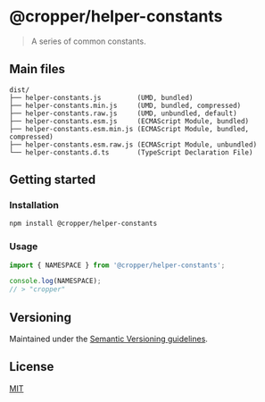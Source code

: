 # @cropper/helper-constants

> A series of common constants.

## Main files

```text
dist/
├── helper-constants.js         (UMD, bundled)
├── helper-constants.min.js     (UMD, bundled, compressed)
├── helper-constants.raw.js     (UMD, unbundled, default)
├── helper-constants.esm.js     (ECMAScript Module, bundled)
├── helper-constants.esm.min.js (ECMAScript Module, bundled, compressed)
├── helper-constants.esm.raw.js (ECMAScript Module, unbundled)
└── helper-constants.d.ts       (TypeScript Declaration File)
```

## Getting started

### Installation

```sh
npm install @cropper/helper-constants
```

### Usage

```js
import { NAMESPACE } from '@cropper/helper-constants';

console.log(NAMESPACE);
// > "cropper"
```

## Versioning

Maintained under the [Semantic Versioning guidelines](https://semver.org/).

## License

[MIT](https://opensource.org/licenses/MIT)
